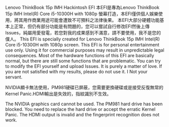Lenovo ThinkBook 15p IMH Hackintosh EFI
本EFI是專為Lenovo ThinkBook 15p IMH Intel(R) Core i5-10300H with 1080p 螢幕打造，本EFI僅供個人娛樂使用，將其用作商業用途可能會遭致不可預料之法律後果。 本EFI大部分硬體功能基本上正常，但仍有部分功能是有問題的，您可以嘗試自行修改EFI然後上傳Issues，純屬用愛發電，若您對我的成果感到不滿意，請不要使用，我不是您的僕人。
This EFI is specially created for Lenovo ThinkBook 15p IMH Intel(R) Core i5-10300H with 1080p screen. This EFI is for personal entertainment use only. Using it for commercial purposes may result in unpredictable legal consequences. Most of the hardware functions of this EFI are basically normal, but there are still some functions that are problematic. You can try to modify the EFI yourself and upload Issues. It is purely a matter of love. If you are not satisfied with my results, please do not use it. I Not your servant.

NVIDIA顯卡無法使用，PM981硬碟已屏蔽，您需要更換硬碟或是接受反復無常的Kernel Panic.HDMI輸出是失效的，指紋識別不生效。

The NVIDIA graphics card cannot be used. The PM981 hard drive has been blocked. You need to replace the hard drive or accept the erratic Kernel Panic. The HDMI output is invalid and the fingerprint recognition does not work.
